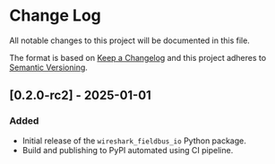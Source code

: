 # Change Log

All notable changes to this project will be documented in this file.
 
The format is based on [Keep a Changelog](http://keepachangelog.com/)
and this project adheres to [Semantic Versioning](http://semver.org/).
 
## [0.2.0-rc2] - 2025-01-01

### Added
 
- Initial release of the `wireshark_fieldbus_io` Python package.
- Build and publishing to PyPI automated using CI pipeline.
